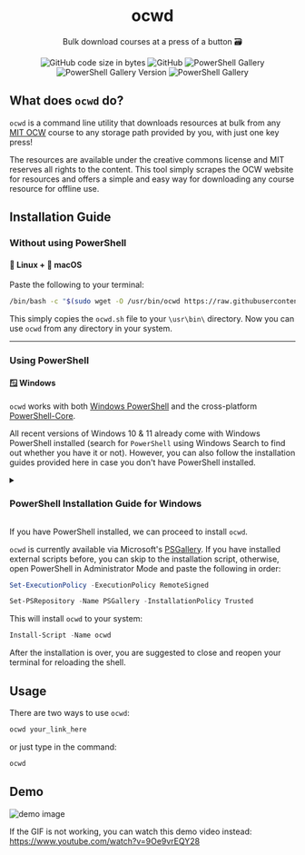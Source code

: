 <p align="center">
    <h1 align="center">ocwd</h1>
    <p align = "center">Bulk download courses at a press of a button 🗃️</p>
</p>
<p align="center" >
   <img alt="GitHub code size in bytes" src="https://img.shields.io/github/languages/code-size/amkhrjee/ocwd">
    <img alt="GitHub" src="https://img.shields.io/github/license/amkhrjee/ocwd">
    <img alt="PowerShell Gallery" src="https://img.shields.io/powershellgallery/p/ocwd?color=white">
    <img alt="PowerShell Gallery Version" src="https://img.shields.io/powershellgallery/v/ocwd">
    <img alt="PowerShell Gallery" src="https://img.shields.io/powershellgallery/dt/ocwd">
</p>

## What does `ocwd` do?
`ocwd` is a command line utility that downloads resources at bulk from any [MIT OCW](https://ocw.mit.edu/) course to any storage path provided by you, with just one key press! 

The resources are available under the creative commons license and MIT reserves all rights to the content. This tool simply scrapes the OCW website for resources and offers a simple and easy way for downloading any course resource for offline use.
## Installation Guide
### Without using PowerShell
#### 🐧 Linux + 🍎 macOS
Paste the following to your terminal:
```sh
/bin/bash -c "$(sudo wget -O /usr/bin/ocwd https://raw.githubusercontent.com/amkhrjee/ocwd/main/ocwd.sh && sudo chmod +x ocwd)"
```

This simply copies the `ocwd.sh` file to your `\usr\bin\` directory. Now you can use `ocwd` from any directory in your system.

<hr>

### Using PowerShell
#### 🪟 Windows
`ocwd` works with both [Windows PowerShell](https://learn.microsoft.com/en-us/powershell/scripting/windows-powershell/install/installing-windows-powershell?view=powershell-7.3) and the cross-platform [PowerShell-Core](https://learn.microsoft.com/en-us/powershell/scripting/overview?view=powershell-7.3). 

All recent versions of Windows 10 & 11 already come with Windows PowerShell installed (search for `PowerShell` using Windows Search to find out whether you have it or not). However, you can also follow the installation guides provided here in case you don't have PowerShell installed. 

<details>
<summary>
 <h3>PowerShell Installation Guide for Windows</h3> 
</summary>
PowerShell comes in two flavours - PowerShell Windows and PowerShell-Core. You are recommened to download PS-Core, as it is the one in active development by Microsoft and thus have the latest features. `ocwd` downloads work faster with PS-Core (thanks to multi-threading!)

<br>

### PowerShell Core Installation Guide
You can read the official installtion guide here.

PowerShell Core is a cross-platform version of PowerShell that is open-source and available on Windows, macOS, and Linux. Here is a guide to install PowerShell Core on your system:

1. First, visit the following link to download the latest version of PowerShell Core: https://github.com/powershell/powershell/releases

2. Select the appropriate download link for your system. For example, if you are running Windows, select the MSI installer link. If you are running macOS or Linux, select the appropriate package for your system.

3. Once the download is complete, open the installer file and follow the prompts to install PowerShell Core on your system.

4. Once the installation is complete, you can launch PowerShell Core by opening a terminal window and typing `pwsh`.

To verify that PowerShell Core has been installed correctly, you can run the following command:

```ps1
$PSVersionTable
```
This should display information about the version of PowerShell Core that you have installed.

That's it! You have now installed PowerShell Core on your system. You can start using PowerShell Core by typing commands into the terminal window.

### Windows PowerShell Installation Guide

Windows PowerShell is a command-line shell and scripting language that is included with Windows by default. Here is a guide to install Windows PowerShell:

1. Check if Windows PowerShell is already installed on your system. To do this, open the Start menu and search for "PowerShell". If PowerShell is installed, you should see it listed in the search results.

2. If Windows PowerShell is not installed on your system, you can install it by following these steps:

#### On Windows 10/11:

- Go to the Start menu and select "Settings".
- Select "Apps" from the settings menu.
- Click on "Apps & features" from the left menu.
- Click on the "Manage optional features" button.
- Click on the "Add a feature" button.
- Scroll down the list of features and select "Windows PowerShell".
- Click the "Install" button to begin the installation process.

#### On Windows 7:

- Go to the following link to download the Windows Management Framework (WMF) installer: https://www.microsoft.com/en-us/download/details.aspx?id=54616
- Once the download is complete, open the installer file and follow the prompts to install WMF on your system. This will install Windows PowerShell on your system.

3. Once the installation is complete, you can launch Windows PowerShell by opening the Start menu and searching for "PowerShell".

4. To verify that Windows PowerShell has been installed correctly, you can run the following command:
```ps1
$PSVersionTable
```

This should display information about the version of Windows PowerShell that you have installed.

That's it! You have now installed Windows PowerShell on your system. You can start using Windows PowerShell by typing commands into the terminal window.
</details>

If you have PowerShell installed, we can proceed to install `ocwd`.

`ocwd` is currently available via Microsoft's [PSGallery](https://www.powershellgallery.com/packages/ocwd/2.5.0). If you have installed external scripts before, you can skip to the installation script, otherwise, open PowerShell in Administrator Mode and paste the following in order: 

```ps1
Set-ExecutionPolicy -ExecutionPolicy RemoteSigned
```
```ps1
Set-PSRepository -Name PSGallery -InstallationPolicy Trusted
```
This will install `ocwd` to your system:
```ps1
Install-Script -Name ocwd
```

After the installation is over, you are suggested to close and reopen your terminal for reloading the shell.



## Usage
There are two ways to use `ocwd`:
```ps1
ocwd your_link_here
```
or just type in the command:
```ps1
ocwd
```
## Demo 
<!-- <img src="https://i.imgur.com/ODutHXm.gif" /> -->

![demo image](https://i.imgur.com/1yPPAng.png)

If the GIF is not working, you can watch this demo  video instead: https://www.youtube.com/watch?v=9Oe9vrEQY28
